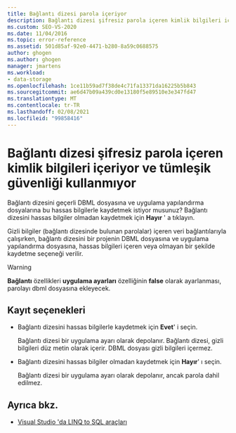 ```yaml
---
title: Bağlantı dizesi parola içeriyor
description: Bağlantı dizesi şifresiz parola içeren kimlik bilgileri içeriyor ve tümleşik güvenliği kullanmıyor
ms.custom: SEO-VS-2020
ms.date: 11/04/2016
ms.topic: error-reference
ms.assetid: 501d85af-92e0-4471-b280-8a59c0688575
author: ghogen
ms.author: ghogen
manager: jmartens
ms.workload:
- data-storage
ms.openlocfilehash: 1ce11b59ad7f38de4c71fa13371da16225b5b843
ms.sourcegitcommit: ae6d47b09a439cd0e13180f5e89510e3e347fd47
ms.translationtype: MT
ms.contentlocale: tr-TR
ms.lasthandoff: 02/08/2021
ms.locfileid: "99858416"
---
```

# <a name="the-connection-string-contains-credentials-with-a-clear-text-password-and-is-not-using-integrated-security"></a>Bağlantı dizesi şifresiz parola içeren kimlik bilgileri içeriyor ve tümleşik güvenliği kullanmıyor

Bağlantı dizesini geçerli DBML dosyasına ve uygulama yapılandırma dosyalarına bu hassas bilgilerle kaydetmek istiyor musunuz?  Bağlantı dizesini hassas bilgiler olmadan kaydetmek için **Hayır** ' a tıklayın.

Gizli bilgiler (bağlantı dizesinde bulunan parolalar) içeren veri bağlantılarıyla çalışırken, bağlantı dizesini bir projenin DBML dosyasına ve uygulama yapılandırma dosyasına, hassas bilgileri içeren veya olmayan bir şekilde kaydetme seçeneği verilir.

> [!WARNING]
> **Bağlantı** özellikleri **uygulama ayarları** özelliğinin **false** olarak ayarlanması, parolayı dbml dosyasına ekleyecek.

## <a name="save-options"></a>Kayıt seçenekleri

- Bağlantı dizesini hassas bilgilerle kaydetmek için **Evet**' i seçin.

   Bağlantı dizesi bir uygulama ayarı olarak depolanır. Bağlantı dizesi, gizli bilgileri düz metin olarak içerir. DBML dosyası gizli bilgileri içermez.

- Bağlantı dizesini hassas bilgiler olmadan kaydetmek için **Hayır**' ı seçin.

   Bağlantı dizesi bir uygulama ayarı olarak depolanır, ancak parola dahil edilmez.

## <a name="see-also"></a>Ayrıca bkz.

- [Visual Studio 'da LINQ to SQL araçları](../data-tools/linq-to-sql-tools-in-visual-studio2.md)
